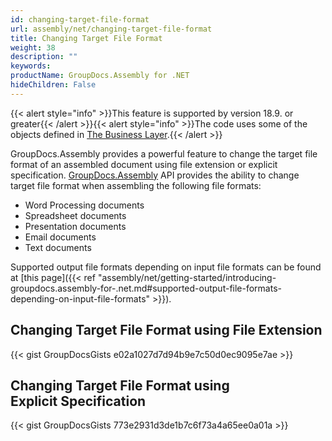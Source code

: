 ```yaml
---
id: changing-target-file-format
url: assembly/net/changing-target-file-format
title: Changing Target File Format
weight: 38
description: ""
keywords: 
productName: GroupDocs.Assembly for .NET
hideChildren: False
---
```

{{< alert style="info" >}}This feature is supported by version 18.9. or greater{{< /alert >}}{{< alert style="info" >}}The code uses some of the objects defined in [The Business Layer](https://docs.groupdocs.com/assembly/net/the-business-layer/).{{< /alert >}}

GroupDocs.Assembly provides a powerful feature to change the target file format of an assembled document using file extension or explicit specification. [GroupDocs.Assembly](https://reference.groupdocs.com/net/assembly/groupdocs.assembly/) API provides the ability to change target file format when assembling the following file formats:

*   Word Processing documents
*   Spreadsheet documents 
*   Presentation documents 
*   Email documents 
*   Text documents 

Supported output file formats depending on input file formats can be found at [this page]({{< ref "assembly/net/getting-started/introducing-groupdocs.assembly-for-.net.md#supported-output-file-formats-depending-on-input-file-formats" >}}).

## Changing Target File Format using File Extension

{{< gist GroupDocsGists e02a1027d7d94b9e7c50d0ec9095e7ae >}}

## Changing Target File Format using Explicit Specification

{{< gist GroupDocsGists 773e2931d3de1b7c6f73a4a65ee0a01a >}}